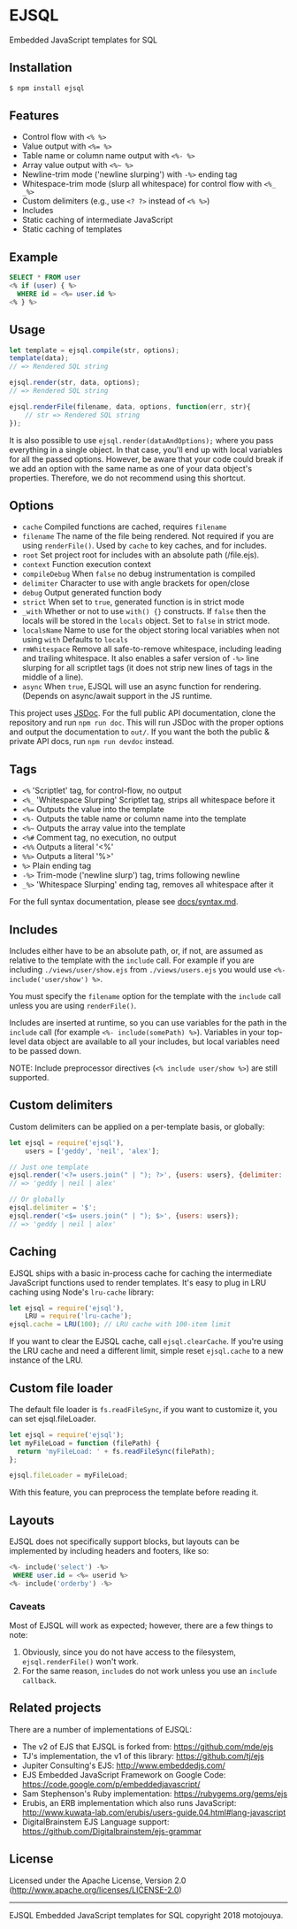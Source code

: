 # EJSQL

Embedded JavaScript templates for SQL

## Installation

```bash
$ npm install ejsql
```

## Features

  * Control flow with `<% %>`
  * Value output with `<%= %>`
  * Table name or column name output with `<%- %>`
  * Array value output with `<%~ %>`
  * Newline-trim mode ('newline slurping') with `-%>` ending tag
  * Whitespace-trim mode (slurp all whitespace) for control flow with `<%_ _%>`
  * Custom delimiters (e.g., use `<? ?>` instead of `<% %>`)
  * Includes
  * Static caching of intermediate JavaScript
  * Static caching of templates

## Example

```sql
SELECT * FROM user
<% if (user) { %>
  WHERE id = <%= user.id %>
<% } %>
```

## Usage

```javascript
let template = ejsql.compile(str, options);
template(data);
// => Rendered SQL string

ejsql.render(str, data, options);
// => Rendered SQL string

ejsql.renderFile(filename, data, options, function(err, str){
    // str => Rendered SQL string
});
```

It is also possible to use `ejsql.render(dataAndOptions);` where you pass
everything in a single object. In that case, you'll end up with local variables
for all the passed options. However, be aware that your code could break if we
add an option with the same name as one of your data object's properties.
Therefore, we do not recommend using this shortcut.

## Options

  - `cache`                 Compiled functions are cached, requires `filename`
  - `filename`              The name of the file being rendered. Not required if you
    are using `renderFile()`. Used by `cache` to key caches, and for includes.
  - `root`                  Set project root for includes with an absolute path (/file.ejs).
  - `context`               Function execution context
  - `compileDebug`          When `false` no debug instrumentation is compiled
  - `delimiter`             Character to use with angle brackets for open/close
  - `debug`                 Output generated function body
  - `strict`                When set to `true`, generated function is in strict mode
  - `_with`                 Whether or not to use `with() {}` constructs. If `false`
    then the locals will be stored in the `locals` object. Set to `false` in strict mode.
  - `localsName`            Name to use for the object storing local variables when not using
    `with` Defaults to `locals`
  - `rmWhitespace`          Remove all safe-to-remove whitespace, including leading
    and trailing whitespace. It also enables a safer version of `-%>` line
    slurping for all scriptlet tags (it does not strip new lines of tags in
    the middle of a line).
  - `async`                 When `true`, EJSQL will use an async function for rendering. (Depends
    on async/await support in the JS runtime.

This project uses [JSDoc](http://usejsdoc.org/). For the full public API
documentation, clone the repository and run `npm run doc`. This will run JSDoc
with the proper options and output the documentation to `out/`. If you want
the both the public & private API docs, run `npm run devdoc` instead.

## Tags

  - `<%`              'Scriptlet' tag, for control-flow, no output
  - `<%_`             'Whitespace Slurping' Scriptlet tag, strips all whitespace before it
  - `<%=`             Outputs the value into the template
  - `<%-`             Outputs the table name or column name into the template
  - `<%~`             Outputs the array value into the template
  - `<%#`             Comment tag, no execution, no output
  - `<%%`             Outputs a literal '<%'
  - `%%>`             Outputs a literal '%>'
  - `%>`              Plain ending tag
  - `-%>`             Trim-mode ('newline slurp') tag, trims following newline
  - `_%>`             'Whitespace Slurping' ending tag, removes all whitespace after it

For the full syntax documentation, please see [docs/syntax.md](https://github.com/motojouya/ejsql/blob/master/docs/syntax.md).

## Includes

Includes either have to be an absolute path, or, if not, are assumed as
relative to the template with the `include` call. For example if you are
including `./views/user/show.ejs` from `./views/users.ejs` you would
use `<%- include('user/show') %>`.

You must specify the `filename` option for the template with the `include`
call unless you are using `renderFile()`.

Includes are inserted at runtime, so you can use variables for the path in the
`include` call (for example `<%- include(somePath) %>`). Variables in your
top-level data object are available to all your includes, but local variables
need to be passed down.

NOTE: Include preprocessor directives (`<% include user/show %>`) are
still supported.

## Custom delimiters

Custom delimiters can be applied on a per-template basis, or globally:

```javascript
let ejsql = require('ejsql'),
    users = ['geddy', 'neil', 'alex'];

// Just one template
ejsql.render('<?= users.join(" | "); ?>', {users: users}, {delimiter: '?'});
// => 'geddy | neil | alex'

// Or globally
ejsql.delimiter = '$';
ejsql.render('<$= users.join(" | "); $>', {users: users});
// => 'geddy | neil | alex'
```

## Caching

EJSQL ships with a basic in-process cache for caching the intermediate JavaScript
functions used to render templates. It's easy to plug in LRU caching using
Node's `lru-cache` library:

```javascript
let ejsql = require('ejsql'),
    LRU = require('lru-cache');
ejsql.cache = LRU(100); // LRU cache with 100-item limit
```

If you want to clear the EJSQL cache, call `ejsql.clearCache`. If you're using the
LRU cache and need a different limit, simple reset `ejsql.cache` to a new instance
of the LRU.

## Custom file loader

The default file loader is `fs.readFileSync`, if you want to customize it, you can set ejsql.fileLoader.

```javascript
let ejsql = require('ejsql');
let myFileLoad = function (filePath) {
  return 'myFileLoad: ' + fs.readFileSync(filePath);
};

ejsql.fileLoader = myFileLoad;
```

With this feature, you can preprocess the template before reading it.

## Layouts

EJSQL does not specifically support blocks, but layouts can be implemented by
including headers and footers, like so:


```sql
<%- include('select') -%>
 WHERE user.id = <%= userid %>
<%- include('orderby') -%>
```

### Caveats

Most of EJSQL will work as expected; however, there are a few things to note:

1. Obviously, since you do not have access to the filesystem, `ejsql.renderFile()` won't work.
2. For the same reason, `include`s do not work unless you use an `include callback`.

## Related projects

There are a number of implementations of EJSQL:

 * The v2 of EJS that EJSQL is forked from: https://github.com/mde/ejs
 * TJ's implementation, the v1 of this library: https://github.com/tj/ejs
 * Jupiter Consulting's EJS: http://www.embeddedjs.com/
 * EJS Embedded JavaScript Framework on Google Code: https://code.google.com/p/embeddedjavascript/
 * Sam Stephenson's Ruby implementation: https://rubygems.org/gems/ejs
 * Erubis, an ERB implementation which also runs JavaScript: http://www.kuwata-lab.com/erubis/users-guide.04.html#lang-javascript
 * DigitalBrainstem EJS Language support: https://github.com/Digitalbrainstem/ejs-grammar

## License

Licensed under the Apache License, Version 2.0
(<http://www.apache.org/licenses/LICENSE-2.0>)

- - -
EJSQL Embedded JavaScript templates for SQL copyright 2018
motojouya.

